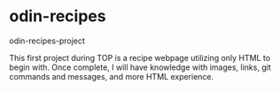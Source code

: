 # odin-recipes
odin-recipes-project

This first project during TOP is a recipe webpage utilizing only HTML to begin with. Once complete, I will have knowledge with images, links, git commands and messages, and more HTML experience. 
